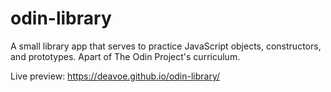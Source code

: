 # odin-library

A small library app that serves to practice JavaScript objects, constructors, and prototypes. Apart of The Odin Project's curriculum.

Live preview: https://deavoe.github.io/odin-library/